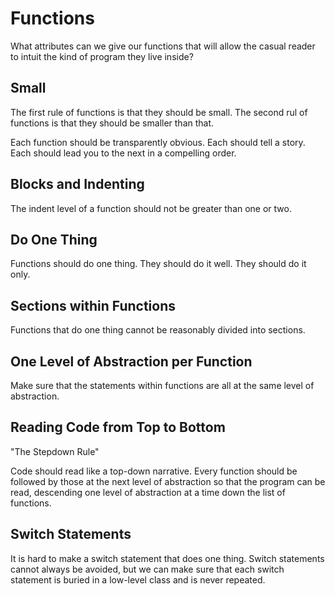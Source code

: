 # Functions

What attributes can we give our functions that will allow the casual reader to intuit the kind of program they live inside?

## Small

The first rule of functions is that they should be small. The second rul of functions is that they should be smaller than that.

Each function should be transparently obvious. Each should tell a story. Each should lead you to the next in a compelling order.

## Blocks and Indenting

The indent level of a function should not be greater than one or two.

## Do One Thing

Functions should do one thing. They should do it well. They should do it only.

## Sections within Functions

Functions that do one thing cannot be reasonably divided into sections.

## One Level of Abstraction per Function

Make sure that the statements within functions are all at the same level of abstraction.

## Reading Code from Top to Bottom

"The Stepdown Rule"

Code should read like a top-down narrative. Every function should be followed by those at the next level of abstraction so that the program can be read, descending one level of abstraction at a time down the list of functions.

## Switch Statements

It is hard to make a switch statement that does one thing. Switch statements cannot always be avoided, but we can make sure that each switch statement is buried in a low-level class and is never repeated.


